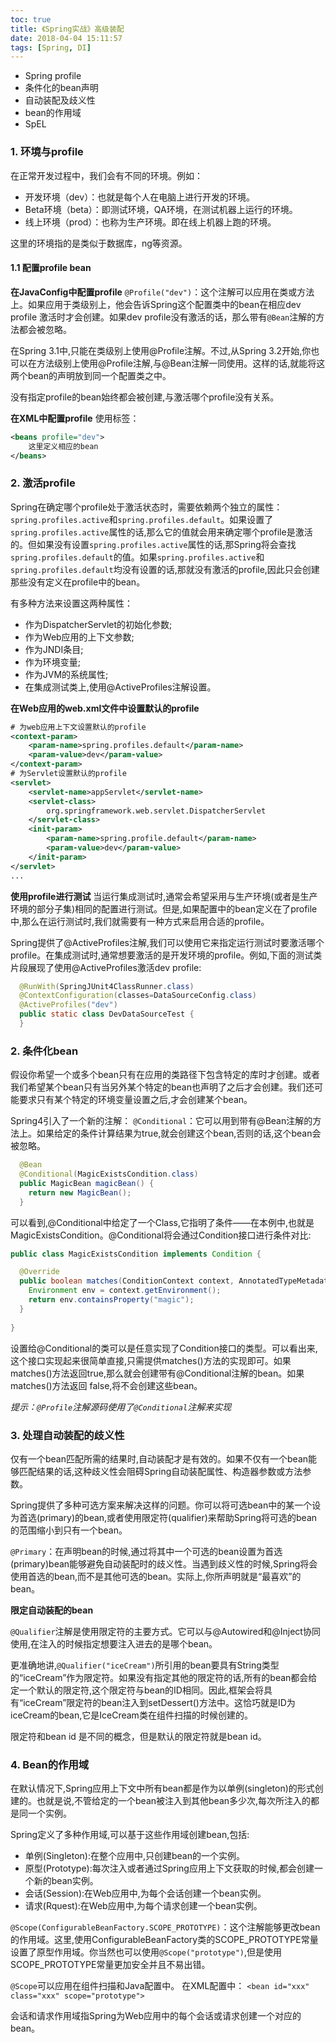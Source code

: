 ```yaml
---
toc: true
title: 《Spring实战》高级装配
date: 2018-04-04 15:11:57
tags: [Spring, DI]
---
```



- Spring profile
- 条件化的bean声明
- 自动装配及歧义性
- bean的作用域
- SpEL
<!--more-->
### 1. 环境与profile

在正常开发过程中，我们会有不同的环境。例如：
- 开发环境（dev）：也就是每个人在电脑上进行开发的环境。
- Beta环境（beta）：即测试环境，QA环境，在测试机器上运行的环境。
- 线上环境（prod）：也称为生产环境。即在线上机器上跑的环境。

这里的环境指的是类似于数据库，ng等资源。

#### 1.1 配置profile bean
**在JavaConfig中配置profile**
`@Profile("dev")`：这个注解可以应用在类或方法上。如果应用于类级别上，他会告诉Spring这个配置类中的bean在相应dev profile 激活时才会创建。如果dev profile没有激活的话，那么带有`@Bean`注解的方法都会被忽略。

在Spring 3.1中,只能在类级别上使用@Profile注解。不过,从Spring 3.2开始,你也可以在方法级别上使用@Profile注解,与@Bean注解一同使用。这样的话,就能将这两个bean的声明放到同一个配置类之中。

没有指定profile的bean始终都会被创建,与激活哪个profile没有关系。

**在XML中配置profile**
使用标签：
```xml
<beans profile="dev">
	这里定义相应的bean
</beans>
```

### 2. 激活profile

Spring在确定哪个profile处于激活状态时，需要依赖两个独立的属性：`spring.profiles.active`和`spring.profiles.default`。如果设置了`spring.profiles.active`属性的话,那么它的值就会用来确定哪个profile是激活的。但如果没有设置`spring.profiles.active`属性的话,那Spring将会查找`spring.profiles.default`的值。如果`spring.profiles.active`和`spring.profiles.default`均没有设置的话,那就没有激活的profile,因此只会创建那些没有定义在profile中的bean。

有多种方法来设置这两种属性：
- 作为DispatcherServlet的初始化参数;
- 作为Web应用的上下文参数;
- 作为JNDI条目;
- 作为环境变量;
- 作为JVM的系统属性;
- 在集成测试类上,使用@ActiveProfiles注解设置。


**在Web应用的web.xml文件中设置默认的profile**

```xml
# 为web应用上下文设置默认的profile
<context-param>
	<param-name>spring.profiles.default</param-name>
	<param-value>dev</param-value>
</context-param>
# 为Servlet设置默认的profile
<servlet>
	<servlet-name>appServlet</servlet-name>
	<servlet-class>
		org.springframework.web.servlet.DispatcherServlet
	</servlet-class>
	<init-param>
		<param-name>spring.profile.default</param-name>
		<param-value>dev</param-value>
	</init-param>
</servlet>
...
```

**使用profile进行测试**
当运行集成测试时,通常会希望采用与生产环境(或者是生产环境的部分子集)相同的配置进行测试。但是,如果配置中的bean定义在了profile中,那么在运行测试时,我们就需要有一种方式来启用合适的profile。

Spring提供了@ActiveProfiles注解,我们可以使用它来指定运行测试时要激活哪个profile。在集成测试时,通常想要激活的是开发环境的profile。例如,下面的测试类片段展现了使用@ActiveProfiles激活dev profile:
```java
  @RunWith(SpringJUnit4ClassRunner.class)
  @ContextConfiguration(classes=DataSourceConfig.class)
  @ActiveProfiles("dev")
  public static class DevDataSourceTest {
  }
```

### 2. 条件化bean
假设你希望一个或多个bean只有在应用的类路径下包含特定的库时才创建。或者我们希望某个bean只有当另外某个特定的bean也声明了之后才会创建。我们还可能要求只有某个特定的环境变量设置之后,才会创建某个bean。

Spring4引入了一个新的注解：
`@Conditional`：它可以用到带有@Bean注解的方法上。如果给定的条件计算结果为true,就会创建这个bean,否则的话,这个bean会被忽略。
```java
  @Bean
  @Conditional(MagicExistsCondition.class)
  public MagicBean magicBean() {
    return new MagicBean();
  }
```
可以看到,@Conditional中给定了一个Class,它指明了条件——在本例中,也就是MagicExistsCondition。@Conditional将会通过Condition接口进行条件对比:
```java
public class MagicExistsCondition implements Condition {

  @Override
  public boolean matches(ConditionContext context, AnnotatedTypeMetadata metadata) {
    Environment env = context.getEnvironment();
    return env.containsProperty("magic");
  }
  
}
```
设置给@Conditional的类可以是任意实现了Condition接口的类型。可以看出来,这个接口实现起来很简单直接,只需提供matches()方法的实现即可。如果matches()方法返回true,那么就会创建带有@Conditional注解的bean。如果matches()方法返回
false,将不会创建这些bean。

*提示：`@Profile`注解源码使用了`@Conditional`注解来实现*

### 3. 处理自动装配的歧义性

仅有一个bean匹配所需的结果时,自动装配才是有效的。如果不仅有一个bean能够匹配结果的话,这种歧义性会阻碍Spring自动装配属性、构造器参数或方法参数。

Spring提供了多种可选方案来解决这样的问题。你可以将可选bean中的某一个设为首选(primary)的bean,或者使用限定符(qualifier)来帮助Spring将可选的bean的范围缩小到只有一个bean。

`@Primary`：在声明bean的时候,通过将其中一个可选的bean设置为首选(primary)bean能够避免自动装配时的歧义性。当遇到歧义性的时候,Spring将会使用首选的bean,而不是其他可选的bean。实际上,你所声明就是“最喜欢”的bean。

**限定自动装配的bean**

`@Qualifier`注解是使用限定符的主要方式。它可以与@Autowired和@Inject协同使用,在注入的时候指定想要注入进去的是哪个bean。

更准确地讲,`@Qualifier("iceCream")`所引用的bean要具有String类型的“iceCream”作为限定符。如果没有指定其他的限定符的话,所有的bean都会给定一个默认的限定符,这个限定符与bean的ID相同。因此,框架会将具有“iceCream”限定符的bean注入到setDessert()方法中。这恰巧就是ID为iceCream的bean,它是IceCream类在组件扫描的时候创建的。

限定符和bean id 是不同的概念，但是默认的限定符就是bean id。

### 4. Bean的作用域
在默认情况下,Spring应用上下文中所有bean都是作为以单例(singleton)的形式创建的。也就是说,不管给定的一个bean被注入到其他bean多少次,每次所注入的都是同一个实例。

Spring定义了多种作用域,可以基于这些作用域创建bean,包括:
- 单例(Singleton):在整个应用中,只创建bean的一个实例。
- 原型(Prototype):每次注入或者通过Spring应用上下文获取的时候,都会创建一个新的bean实例。
- 会话(Session):在Web应用中,为每个会话创建一个bean实例。
- 请求(Rquest):在Web应用中,为每个请求创建一个bean实例。

`@Scope(ConfigurableBeanFactory.SCOPE_PROTOTYPE)`：这个注解能够更改bean的作用域。这里,使用ConfigurableBeanFactory类的SCOPE_PROTOTYPE常量设置了原型作用域。你当然也可以使用`@Scope("prototype")`,但是使用SCOPE_PROTOTYPE常量更加安全并且不易出错。

`@Scope`可以应用在组件扫描和Java配置中。
在XML配置中：
`<bean id="xxx" class="xxx" scope="prototype">`

会话和请求作用域指Spring为Web应用中的每个会话或请求创建一个对应的bean。

